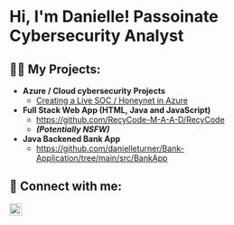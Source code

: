 <h1>Hi, I'm Danielle! Passoinate Cybersecurity Analyst</h1>

<h2>👨‍💻 My Projects:</h2>

- <b>Azure / Cloud cybersecurity Projects</b>
  - [Creating a Live SOC / Honeynet in Azure](https://github.com/danielleturner/azure-SOC)
- <b>Full Stack Web App (HTML, Java and JavaScript)</b>
  -  https://github.com/RecyCode-M-A-A-D/RecyCode
  -   <b><i>(Potentially NSFW)</b></i>
- <b>Java Backened Bank App </b>
  - https://github.com/danielleturner/Bank-Application/tree/main/src/BankApp


<h2> 🤳 Connect with me:</h2>


[<img align="left" alt="DanielleTurner | LinkedIn" width="22px" src="https://cdn.jsdelivr.net/npm/simple-icons@v3/icons/linkedin.svg" />][linkedin]

[linkedin]: https://www.linkedin.com/in/danielle-turner7/

<!--
**danielleturner/danielleturner** is a ✨ _special_ ✨ repository because its `README.md` (this file) appears on your GitHub profile.

Here are some ideas to get you started:

- 🔭 I’m currently working on ...
- 🌱 I’m currently learning ...
- 👯 I’m looking to collaborate on ...
- 🤔 I’m looking for help with ...
- 💬 Ask me about ...
- 📫 How to reach me: ...
- 😄 Pronouns: ...
- ⚡ Fun fact: ...
-->
